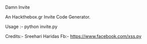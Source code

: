 Damn Invite 

An Hackthebox.gr Invite Code Generator.

Usage :- python invite.py

Credits:- Sreehari Haridas
Fb:- https://www.facebook.com/xss.py 
